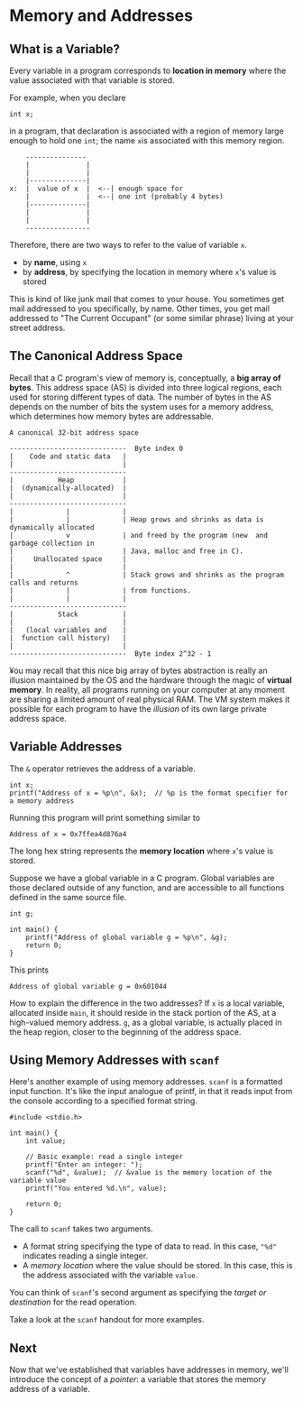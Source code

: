 # Memory and Addresses

## What is a Variable?

Every variable in a program corresponds to **location in memory** where the value associated with that variable is stored.

For example, when you declare

```
int x;
```

in a program, that declaration is associated with a region of memory large enough to hold one `int`; the name `x`is associated with this memory region.

```
    ---------------
    |              |
    |              |
    |--------------|  
x:  |  value of x  |  <--| enough space for
    |              |  <--| one int (probably 4 bytes)
    |--------------|  
    |              |
    |              |
    ----------------
```

Therefore, there are two ways to refer to the value of variable `x`.

  - by **name**, using `x`
  - by **address**, by specifying the location in memory where `x`'s value is stored
  
This is kind of like junk mail that comes to your house. You sometimes get mail addressed to you specifically, by name. Other times, you get mail addressed to "The Current Occupant" (or some similar phrase) living at your street address.

## The Canonical Address Space

Recall that a C program's view of memory is, conceptually, a **big array of bytes**. This address space (AS) is divided into three logical regions, each used for storing different types of data. The number of bytes in the AS depends on the number of bits the system uses for a memory address, which determines how memory bytes are addressable.

```
A canonical 32-bit address space

-----------------------------  Byte index 0
|    Code and static data   |
|                           |
----------------------------- 
|           Heap            |
|  (dynamically-allocated)  |
|                           |
-----------------------------
|             |             |
|             |             | Heap grows and shrinks as data is dynamically allocated
|             v             | and freed by the program (new  and garbage collection in
|                           | Java, malloc and free in C).
|     Unallocated space     |         
|                           |
|             ^             | Stack grows and shrinks as the program calls and returns
|             |             | from functions.
|             |             |
-----------------------------
|           Stack           |
|                           |
|   (local variables and    |
|  function call history)   |
|                           |
-----------------------------  Byte index 2^32 - 1
```

¥ou may recall that this nice big array of bytes abstraction is really an illusion maintained by the OS and the hardware through the magic of **virtual memory**. In reality, all programs running on your computer at any moment are sharing a limited amount of real physical RAM. The VM system makes it possible for each program to have the *illusion* of its own large private address space.

## Variable Addresses

The `&` operator retrieves the address of a variable.

```
int x;
printf("Address of x = %p\n", &x);  // %p is the format specifier for a memory address
```

Running this program will print something similar to

```
Address of x = 0x7ffea4d876a4
```

The long hex string represents the **memory location** where `x`'s value is stored.

Suppose we have a global variable in a C program. Global variables are those declared outside of any function, and are accessible to all functions defined in the same source file.

```
int g;

int main() {
    printf("Address of global variable g = %p\n", &g);
    return 0;
}
```

This prints

```
Address of global variable g = 0x601044
```

How to explain the difference in the two addresses? If `x` is a local variable, allocated inside `main`, it should reside in the stack portion of the AS, at a high-valued memory address. `g`, as a global variable, is actually placed in the heap region, closer to the beginning of the address space.

## Using Memory Addresses with `scanf`

Here's another example of using memory addresses. `scanf` is a formatted input function. It's like the input analogue of printf, in that it reads input from the console according to a specified format string.

```
#include <stdio.h>

int main() {
    int value;

    // Basic example: read a single integer
    printf("Enter an integer: ");
    scanf("%d", &value);  // &value is the memory location of the variable value
    printf("You entered %d.\n", value);
    
    return 0;
}
```

The call to `scanf` takes two arguments.
  
  - A format string specifying the type of data to read. In this case, `"%d"` indicates reading a single integer.
  - A *memory location* where the value should be stored. In this case, this is the address associated with the variable `value`.
  
You can think of `scanf`'s second argument as specifying the *target or destination* for the read operation.

Take a look at the `scanf` handout for more examples.

## Next

Now that we've established that variables have addresses in memory, we'll introduce the concept of a *pointer*: a variable that stores the memory address of a variable.
 
